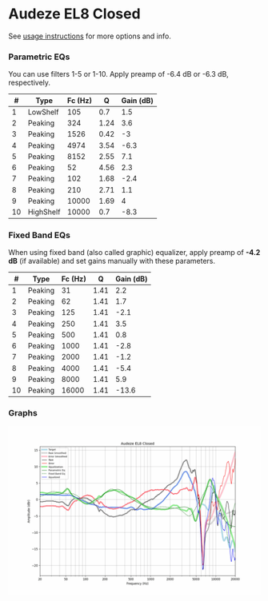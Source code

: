 # Audeze EL8 Closed
See [usage instructions](https://github.com/jaakkopasanen/AutoEq#usage) for more options and info.

### Parametric EQs
You can use filters 1-5 or 1-10. Apply preamp of -6.4 dB or -6.3 dB, respectively.

|   # | Type      |   Fc (Hz) |    Q |   Gain (dB) |
|-----|-----------|-----------|------|-------------|
|   1 | LowShelf  |       105 | 0.7  |         1.5 |
|   2 | Peaking   |       324 | 1.24 |         3.6 |
|   3 | Peaking   |      1526 | 0.42 |        -3   |
|   4 | Peaking   |      4974 | 3.54 |        -6.3 |
|   5 | Peaking   |      8152 | 2.55 |         7.1 |
|   6 | Peaking   |        52 | 4.56 |         2.3 |
|   7 | Peaking   |       102 | 1.68 |        -2.4 |
|   8 | Peaking   |       210 | 2.71 |         1.1 |
|   9 | Peaking   |     10000 | 1.69 |         4   |
|  10 | HighShelf |     10000 | 0.7  |        -8.3 |

### Fixed Band EQs
When using fixed band (also called graphic) equalizer, apply preamp of **-4.2 dB** (if available) and set gains manually with these parameters.

|   # | Type    |   Fc (Hz) |    Q |   Gain (dB) |
|-----|---------|-----------|------|-------------|
|   1 | Peaking |        31 | 1.41 |         2.2 |
|   2 | Peaking |        62 | 1.41 |         1.7 |
|   3 | Peaking |       125 | 1.41 |        -2.1 |
|   4 | Peaking |       250 | 1.41 |         3.5 |
|   5 | Peaking |       500 | 1.41 |         0.8 |
|   6 | Peaking |      1000 | 1.41 |        -2.8 |
|   7 | Peaking |      2000 | 1.41 |        -1.2 |
|   8 | Peaking |      4000 | 1.41 |        -5.4 |
|   9 | Peaking |      8000 | 1.41 |         5.9 |
|  10 | Peaking |     16000 | 1.41 |       -13.6 |

### Graphs
![](./Audeze%20EL8%20Closed.png)
